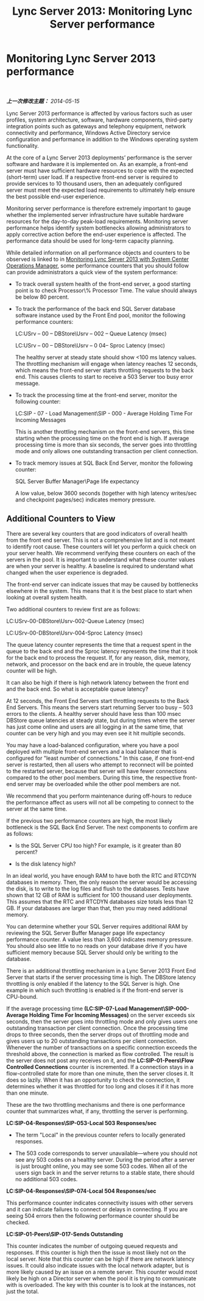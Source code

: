 ﻿---
title: 'Lync Server 2013: Monitoring Lync Server performance'
TOCTitle: Monitoring Lync Server 2013 performance
ms:assetid: 2acfd720-6120-4816-a2d4-30476bd5cd0e
ms:mtpsurl: https://technet.microsoft.com/zh-cn/library/Dn720910(v=OCS.15)
ms:contentKeyID: 62246681
ms.date: 05/19/2016
mtps_version: v=OCS.15
ms.translationtype: HT
---

# Monitoring Lync Server 2013 performance

 

_**上一次修改主题：** 2014-05-15_

Lync Server 2013 performance is affected by various factors such as user profiles, system architecture, software, hardware components, third-party integration points such as gateways and telephony equipment, network connectivity and performance, Windows Active Directory service configuration and performance in addition to the Windows operating system functionality.

At the core of a Lync Server 2013 deployments’ performance is the server software and hardware it is implemented on. As an example, a front-end server must have sufficient hardware resources to cope with the expected (short-term) user load. If a respective front-end server is required to provide services to 10 thousand users, then an adequately configured server must meet the expected load requirements to ultimately help ensure the best possible end-user experience.

Monitoring server performance is therefore extremely important to gauge whether the implemented server infrastructure have suitable hardware resources for the day-to-day peak-load requirements. Monitoring server performance helps identify system bottlenecks allowing administrators to apply corrective action before the end-user experience is affected. The performance data should be used for long-term capacity planning.

While detailed information on all performance objects and counters to be observed is linked to in [Monitoring Lync Server 2013 with System Center Operations Manager](lync-server-2013-monitoring-lync-server-with-system-center-operations-manager.md), some performance counters that you should follow can provide administrators a quick view of the system performance:

  - To track overall system health of the front-end server, a good starting point is to check Processor\\% Processor Time. The value should always be below 80 percent.

  - To track the performance of the back end SQL Server database software instance used by the Front End pool, monitor the following performance counters:
    
    LC:USrv – 00 – DBStore\\Usrv – 002 – Queue Latency (msec)
    
    LC:USrv – 00 – DBStore\\Usrv – 0 04– Sproc Latency (msec)
    
    The healthy server at steady state should show \<100 ms latency values. The throttling mechanism will engage when latency reaches 12 seconds, which means the front-end server starts throttling requests to the back end. This causes clients to start to receive a 503 Server too busy error message.

  - To track the processing time at the front-end server, monitor the following counter:
    
    LC:SIP - 07 - Load Management\\SIP - 000 - Average Holding Time For Incoming Messages
    
    This is another throttling mechanism on the front-end servers, this time starting when the processing time on the front end is high. If average processing time is more than six seconds, the server goes into throttling mode and only allows one outstanding transaction per client connection.

  - To track memory issues at SQL Back End Server, monitor the following counter:
    
    SQL Server Buffer Manager\\Page life expectancy
    
    A low value, below 3600 seconds (together with high latency writes/sec and checkpoint pages/sec) indicates memory pressure.

## Additional Counters to View

There are several key counters that are good indicators of overall health from the front end server. This is not a comprehensive list and is not meant to identify root cause. These counters will let you perform a quick check on your server health. We recommend verifying these counters on each of the servers in the pool. It is important to understand what these counter values are when your server is healthy. A baseline is required to understand what changed when the user experience is degraded.

The front-end server can indicate issues that may be caused by bottlenecks elsewhere in the system. This means that it is the best place to start when looking at overall system health.

Two additional counters to review first are as follows:

LC:USrv-00-DBStore\\Usrv-002-Queue Latency (msec)

LC:USrv-00-DBStore\\Usrv-004-Sproc Latency (msec)

The queue latency counter represents the time that a request spent in the queue to the back end and the Sproc latency represents the time that it took for the back end to process the request. If, for any reason, disk, memory, network, and processor on the back end are in trouble, the queue latency counter will be high.

It can also be high if there is high network latency between the front end and the back end. So what is acceptable queue latency?

At 12 seconds, the Front End Servers start throttling requests to the Back End Servers. This means the servers start returning Server too busy – 503 errors to the clients. A healthy server should have less than 100 msec DBStore queue latencies at steady state, but during times where the server has just come online and users are all logging in at the same time, that counter can be very high and you may even see it hit multiple seconds.

You may have a load-balanced configuration, where you have a pool deployed with multiple front-end servers and a load balancer that is configured for "least number of connections." In this case, if one front-end server is restarted, then all users who attempt to reconnect will be pointed to the restarted server, because that server will have fewer connections compared to the other pool members. During this time, the respective front-end server may be overloaded while the other pool members are not.

We recommend that you perform maintenance during off-hours to reduce the performance affect as users will not all be competing to connect to the server at the same time.

If the previous two performance counters are high, the most likely bottleneck is the SQL Back End Server. The next components to confirm are as follows:

  - Is the SQL Server CPU too high? For example, is it greater than 80 percent?

  - Is the disk latency high?

In an ideal world, you have enough RAM to have both the RTC and RTCDYN databases in memory. Then, the only reason the server would be accessing the disk, is to write to the log files and flush to the databases. Tests have shown that 12 GB of RAM is sufficient for 100 thousand user deployments. This assumes that the RTC and RTCDYN databases size totals less than 12 GB. If your databases are larger than that, then you may need additional memory.

You can determine whether your SQL Server requires additional RAM by reviewing the SQL Server Buffer Manager page life expectancy performance counter. A value less than 3,600 indicates memory pressure. You should also see little to no reads on your database drive if you have sufficient memory because SQL Server should only be writing to the database.

There is an additional throttling mechanism in a Lync Server 2013 Front End Server that starts if the server processing time is high. The DBStore latency throttling is only enabled if the latency to the SQL Server is high. One example in which such throttling is enabled is if the front-end server is CPU-bound.

If the average processing time **(LC:SIP-07-Load Management\\SIP-000-Average Holding Time For Incoming Messages)** on the server exceeds six seconds, then the server goes into throttling mode and only gives users one outstanding transaction per client connection. Once the processing time drops to three seconds, then the server drops out of throttling mode and gives users up to 20 outstanding transactions per client connection. Whenever the number of transactions on a specific connection exceeds the threshold above, the connection is marked as flow controlled. The result is the server does not post any receives on it, and the **LC:SIP-01-Peers\\Flow Controlled Connections** counter is incremented. If a connection stays in a flow-controlled state for more than one minute, then the server closes it. It does so lazily. When it has an opportunity to check the connection, it determines whether it was throttled for too long and closes it if it has more than one minute.

These are the two throttling mechanisms and there is one performance counter that summarizes what, if any, throttling the server is performing.

**LC:SIP-04-Responses\\SIP-053-Local 503 Responses/sec**

  - The term "Local" in the previous counter refers to locally generated responses.

  - The 503 code corresponds to server unavailable—where you should not see any 503 codes on a healthy server. During the period after a server is just brought online, you may see some 503 codes. When all of the users sign back in and the server returns to a stable state, there should no additional 503 codes.

**LC:SIP-04-Responses\\SIP-074-Local 504 Responses/sec**

This performance counter indicates connectivity issues with other servers and it can indicate failures to connect or delays in connecting. If you are seeing 504 errors then the following performance counter should be checked.

**LC:SIP-01-Peers\\SIP-017-Sends Outstanding**

This counter indicates the number of outgoing queued requests and responses. If this counter is high then the issue is most likely not on the local server. Note that this counter can be high if there are network latency issues. It could also indicate issues with the local network adapter, but is more likely caused by an issue on a remote server. This counter would most likely be high on a Director server when the pool it is trying to communicate with is overloaded. The key with this counter is to look at the instances, not just the total.

